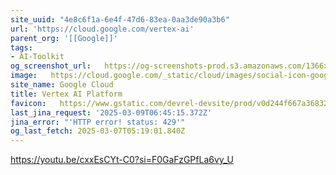 ```yaml
---
site_uuid: "4e8c6f1a-6e4f-47d6-83ea-0aa3de90a3b6"
url: 'https://cloud.google.com/vertex-ai'
parent_org: '[[Google]]'
tags:
- AI-Toolkit
og_screenshot_url:   https://og-screenshots-prod.s3.amazonaws.com/1366x768/80/false/4da933ce6395c6c85630fc7328079974e5476e31f28fbd4bc43681db8f29ea9b.jpeg
image:   https://cloud.google.com/_static/cloud/images/social-icon-google-cloud-1200-630.png
site_name: Google Cloud
title: Vertex AI Platform
favicon:   https://www.gstatic.com/devrel-devsite/prod/v0d244f667a3683225cca86d0ecf9b9b81b1e734e55a030bdcd3f3094b835c987/cloud/images/favicons/onecloud/favicon.ico
last_jina_request: '2025-03-09T06:45:15.372Z'
jina_error: "'HTTP error! status: 429'"
og_last_fetch: 2025-03-07T05:19:01.840Z
---
```


https://youtu.be/cxxEsCYt-C0?si=F0GaFzGPfLa6vy_U
